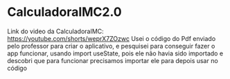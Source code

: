 ﻿# CalculadoraIMC2.0
Link do video da CalculadoraIMC: https://youtube.com/shorts/weprX7ZOzwc
Usei o código do Pdf enviado pelo professor para criar o aplicativo, e pesquisei para conseguir fazer o app funcionar, usando import useState, pois ele não havia sido importado e descobri que para funcionar precisamos importar ele para depois usar no código
